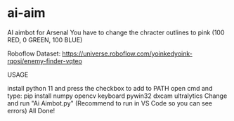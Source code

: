 # ai-aim
AI aimbot for Arsenal
You have to change the chracter outlines to pink (100 RED, 0 GREEN, 100 BLUE)

Roboflow Dataset: https://universe.roboflow.com/yoinkedyoink-rqosi/enemy-finder-vqteo

USAGE

install python 11 and press the checkbox to add to PATH
open cmd and type: pip install numpy opencv keyboard pywin32 dxcam ultralytics
Change and run "Ai Aimbot.py" (Recommend to run in VS Code so you can see errors)
All Done!